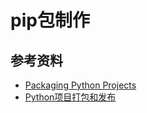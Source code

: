 # pip包制作

## 参考资料
* [Packaging Python Projects](https://packaging.python.org/tutorials/packaging-projects/)
* [Python项目打包和发布](https://www.jianshu.com/p/f3a5392b8e25)
